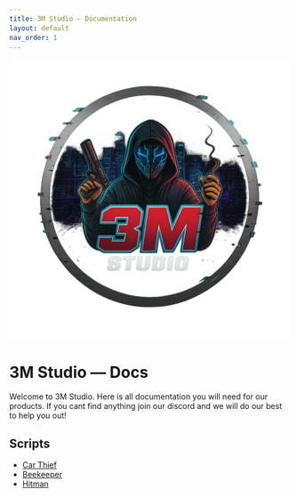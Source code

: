 ```yaml
---
title: 3M Studio — Documentation
layout: default
nav_order: 1
---
```


<div class="hero">
  <img src="/assets/images/3m-banner.png" alt="3M Studio">
  <div>
    <h1>3M Studio — Docs</h1>
    <p>Welcome to 3M Studio. Here is all documentation you will need for our products. If you cant find anything join our discord and we will do our best to help you out!</p>
  </div>
</div>

## Scripts
- [Car Thief](car-thief/index.md)
- [Beekeeper](beekeeper/index.md)
- [Hitman](hitman/index.md)
